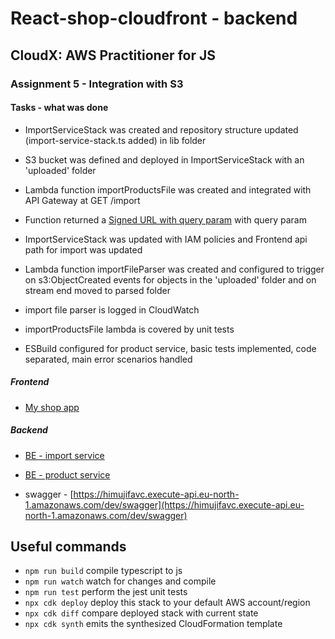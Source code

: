# React-shop-cloudfront - backend

## CloudX: AWS Practitioner for JS

### Assignment 5 - Integration with S3

#### Tasks - what was done

- ImportServiceStack was created and repository structure updated (import-service-stack.ts added) in lib folder
- S3 bucket was defined and deployed in ImportServiceStack with an 'uploaded' folder
- Lambda function importProductsFile was created and integrated with API Gateway at GET /import
- Function returned a [Signed URL with query param](https://u7trhc85wh.execute-api.eu-north-1.amazonaws.com/dev/import?name=test.csv) with query param
- ImportServiceStack was updated with IAM policies and Frontend api path for import was updated
- Lambda function importFileParser was created and configured to trigger on s3:ObjectCreated events for objects in the 'uploaded' folder and on stream end moved to parsed folder
 - import file parser is logged in CloudWatch
 - importProductsFile lambda is covered by unit tests

 - ESBuild configured for product service, basic tests implemented, code separated, main error scenarios handled


##### Frontend

- [My shop app](https://d1kq5q0usw740u.cloudfront.net)

##### Backend
- [BE - import service](https://u7trhc85wh.execute-api.eu-north-1.amazonaws.com/dev/)
- [BE - product service](https://himujifavc.execute-api.eu-north-1.amazonaws.com/dev/)


- swagger - [https://himujifavc.execute-api.eu-north-1.amazonaws.com/dev/swagger](https://himujifavc.execute-api.eu-north-1.amazonaws.com/dev/swagger)


##

## Useful commands

- `npm run build` compile typescript to js
- `npm run watch` watch for changes and compile
- `npm run test` perform the jest unit tests
- `npx cdk deploy` deploy this stack to your default AWS account/region
- `npx cdk diff` compare deployed stack with current state
- `npx cdk synth` emits the synthesized CloudFormation template
